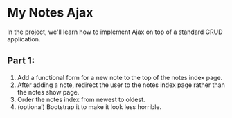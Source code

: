 # My Notes Ajax

In the project, we'll learn how to implement Ajax on top of a standard CRUD application.

## Part 1:

 1. Add a functional form for a new note to the top of the notes index page.
 2. After adding a note, redirect the user to the notes index page rather than the notes show page.
 3. Order the notes index from newest to oldest.
 4. (optional) Bootstrap it to make it look less horrible.
